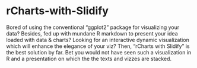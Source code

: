 # rCharts-with-Slidify
Bored of using the conventional “ggplot2” package for visualizing your data? Besides, fed up with mundane R markdown to present your idea loaded with data &amp; charts? Looking for an interactive dynamic visualization which will enhance the elegance of your viz? Then, “rCharts with Slidify” is the best solution by far. Bet you would not have seen such a visualization in R and a presentation on which the the texts and vizzes are stacked.
